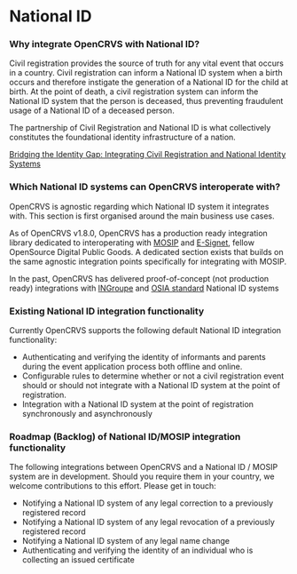 # National ID

### Why integrate OpenCRVS with National ID?

Civil registration provides the source of truth for any vital event that occurs in a country.  Civil registration can inform a National ID system when a birth occurs and therefore instigate the generation of a National ID for the child at birth.  At the point of death, a civil registration system can inform the National ID system that the person is deceased, thus preventing fraudulent usage of a National ID of a deceased person.

The partnership of Civil Registration and National ID is what collectively constitutes the foundational identity infrastructure of a nation.  &#x20;

[Bridging the Identity Gap: Integrating Civil Registration and National Identity Systems](http://prod-website-903390823.ap-south-1.elb.amazonaws.com/mosip16.9/bridging-the-identity-gap-integrating-civil-registration-and-national-identity-systems)



### Which National ID systems can OpenCRVS interoperate with?

OpenCRVS is agnostic regarding which National ID system it integrates with.  This section is first organised around the main business use cases. &#x20;

As of OpenCRVS v1.8.0, OpenCRVS has a production ready integration library dedicated to interoperating with [MOSIP](https://www.mosip.io/) and [E-Signet](https://docs.esignet.io/), fellow OpenSource Digital Public Goods.  A dedicated section exists that builds on the same agnostic integration points specifically for integrating with MOSIP.

In the past, OpenCRVS has delivered proof-of-concept (not production ready) integrations with [INGroupe](https://ingroupe.com/) and [OSIA standard](https://secureidentityalliance.org/osia) National ID systems



### Existing National ID integration functionality

Currently OpenCRVS supports the following default National ID integration functionality:

* Authenticating and verifying the identity of informants and parents during the event application process both offline and online.
* Configurable rules to determine whether or not a civil registration event should or should not integrate with a National ID system at the point of registration.
* Integration with a National ID system at the point of registration synchronously and asynchronously



### Roadmap (Backlog) of National ID/MOSIP  integration functionality

The following integrations between OpenCRVS and a National ID / MOSIP system are in development.  Should you require them in your country, we welcome contributions to this effort.  Please get in touch:



* Notifying a National ID system of any legal correction to a previously registered record
* Notifying a National ID system of any legal revocation of a previously registered record
* Notifying a National ID system of any legal name change
* Authenticating and verifying the identity of an individual who is collecting an issued certificate

